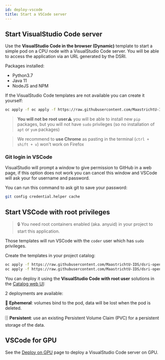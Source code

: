 ```yaml
---
id: deploy-vscode
title: Start a VSCode server
---
```


## Start VisualStudio Code server

Use the **VisualStudio Code in the browser (Dynamic)** template to start a simple pod on a CPU node with a VisualStudio Code server. You will be able to access the application via an URL generated by the DSRI.

Packages installed:

* Python3.7
* Java 11
* NodeJS and NPM

If the VisualStudio Code templates are not available you can create it yourself:

```bash
oc apply -f oc apply -f https://raw.githubusercontent.com/MaastrichtU-IDS/dsri-openshift-applications/main/templates-datascience/template-vscode-dynamic.yml
```

> **You will not be root user**⚠️ you will be able to install new `pip` packages, but you will not have `sudo` privileges (so no installation of `apt` or `yum` packages)

> We recommend to **use Chrome** as pasting in the terminal (`ctrl + shift + v`) won't work on Firefox

### Git login in VSCode

VisualStudio will prompt a window to give permission to GitHub in a web page, if this option does not work you can cancel this window and VSCode will ask your for username and password.

You can run this command to ask git to save your password:

```bash
git config credential.helper cache
```

## Start VSCode with root privileges

> 🔒 You need root containers enabled (aka. anyuid) in your project to start this application.

Those templates will run VSCode with the `coder` user which has `sudo` privileges.

Create the templates in your project catalog:

```bash
oc apply -f https://raw.githubusercontent.com/MaastrichtU-IDS/dsri-openshift-applications/main/templates-anyuid/template-vscode-root-persistent.yml
oc apply -f https://raw.githubusercontent.com/MaastrichtU-IDS/dsri-openshift-applications/main/templates-anyuid/template-vscode-root-ephemeral.yml
```

You can deploy it using the **VisualStudio Code with root user** solutions in the [Catalog web UI](https://app.dsri.unimaas.nl:8443/console/catalog):

2 deployments are available:

🦋 **Ephemeral**: volumes bind to the pod, data will be lost when the pod is deleted.

🗄️ **Persistent**: use an existing Persistent Volume Claim (PVC) for a persistent storage of the data.

## VSCode for GPU

See the [Deploy on GPU](/dsri-documentation/docs/deploy-on-gpu) page to deploy a VisualStudio Code server on GPU.